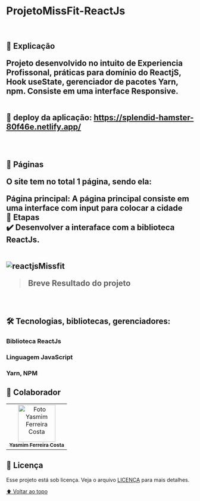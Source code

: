 # ProjetoMissFit-ReactJs

  <br><h2>📄 Explicação

Projeto desenvolvido no intuito de Experiencia Profissonal, práticas para domínio do ReactjS, Hook useState, gerenciador de pacotes Yarn, npm. Consiste em uma interface Responsive.
  
 <br> 🚀 deploy da aplicação: https://splendid-hamster-80f46e.netlify.app/


<br><h2>📁 Páginas
<p>O site tem no total 1 página, sendo ela:
<p>Página principal: A página principal consiste em uma interface com input para colocar a cidade
<br>🎯 Etapas
<br>✔️ Desenvolver a interaface com a biblioteca ReactJs. 
<br>
  <br>

  ![reactjsMissfit](https://user-images.githubusercontent.com/97356148/193889788-d62984ce-948c-4f06-a188-130cd19f56d8.png)

  > Breve Resultado do projeto
  <br>
 

<h2>🛠 Tecnologias, bibliotecas, gerenciadores:
<br><h3>Biblioteca ReactJs
<br><h3>Linguagem JavaScript
<br><h3>Yarn, NPM


## 🤝 Colaborador

<table>
  <tr>
    <td align="center">
      <a href="#">
        <img src="https://user-images.githubusercontent.com/97356148/192656802-5a792531-2020-4d55-a5bb-11ac8cee1bb1.JPG" width="100px;" alt="Foto Yasmim Ferreira Costa"/><br>
        <sub>
          <b>Yasmim Ferreira Costa</b>
        </sub>
      </a>
    </td>
  </tr>
</table>


## 📝 Licença

Esse projeto está sob licença. Veja o arquivo [LICENÇA](LICENSE.md) para mais detalhes.

[⬆ Voltar ao topo](#ProjetoMissFit-ReactJs)<br>


